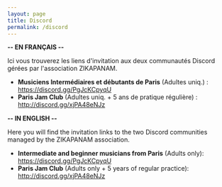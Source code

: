```yaml
---
layout: page
title: Discord 
permalink: /discord
---
```

<div>
<strong>-- EN FRANÇAIS --</strong>
<p>
Ici vous trouverez les liens d'invitation aux deux communautés Discord gérées par l'association ZIKAPANAM.
</p>
<ul>
<li><strong>Musiciens Intermédiaires et débutants de Paris</strong> (Adultes uniq.) : <a href="https://discord.gg/PgJcKCpyqU">https://discord.gg/PgJcKCpyqU</a></li>
<li><strong>Paris Jam Club</strong> (Adultes uniq. + 5 ans de pratique régulière) : <a href="http://discord.gg/xjPA48eNJz">http://discord.gg/xjPA48eNJz</a></li>
</ul>
</div>
<div class="english">
<strong>-- IN ENGLISH --</strong>
<p>
Here you will find the invitation links to the two Discord communities managed by the ZIKAPANAM association.
</p>
<ul>
<li><strong>Intermediate and beginner musicians from Paris</strong> (Adults only): <a href="https://discord.gg/PgJcKCpyqU">https://discord.gg/PgJcKCpyqU</a></li>
<li><strong>Paris Jam Club</strong> (Adults only + 5 years of regular practice): <a href="http://discord.gg/xjPA48eNJz">http://discord.gg/xjPA48eNJz </a></li>
</ul>
</div>
